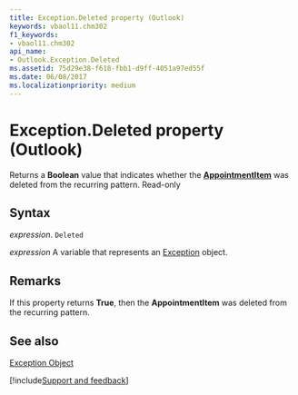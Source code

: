 ```yaml
---
title: Exception.Deleted property (Outlook)
keywords: vbaol11.chm302
f1_keywords:
- vbaol11.chm302
api_name:
- Outlook.Exception.Deleted
ms.assetid: 75d29e38-f618-fbb1-d9ff-4051a97ed55f
ms.date: 06/08/2017
ms.localizationpriority: medium
---
```



# Exception.Deleted property (Outlook)

Returns a **Boolean** value that indicates whether the **[AppointmentItem](Outlook.AppointmentItem.md)** was deleted from the recurring pattern. Read-only


## Syntax

_expression_. `Deleted`

_expression_ A variable that represents an [Exception](Outlook.Exception.md) object.


## Remarks

If this property returns **True**, then the **AppointmentItem** was deleted from the recurring pattern.


## See also


[Exception Object](Outlook.Exception.md)

[!include[Support and feedback](~/includes/feedback-boilerplate.md)]